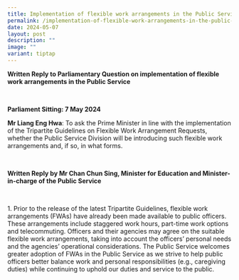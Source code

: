 ```yaml
---
title: Implementation of flexible work arrangements in the Public Service
permalink: /implementation-of-flexible-work-arrangements-in-the-public-service/
date: 2024-05-07
layout: post
description: ""
image: ""
variant: tiptap
---
```

<p><strong>Written Reply to Parliamentary Question on implementation of flexible work arrangements in the Public Service</strong>
</p>
<p><strong>&nbsp;</strong>
</p>
<p><strong>Parliament Sitting: 7 May 2024</strong>
</p>
<p></p>
<p><strong>Mr Liang Eng Hwa</strong>: To ask the Prime Minister in line with
the implementation of the Tripartite Guidelines on Flexible Work Arrangement
Requests, whether the Public Service Division will be introducing such
flexible work arrangements and, if so, in what forms.</p>
<p><strong>&nbsp;</strong>
</p>
<p><strong>Written Reply by Mr Chan Chun Sing, Minister for Education and Minister-in-charge of the Public Service</strong>
</p>
<p>&nbsp;</p>
<p>1. Prior to the release of the latest Tripartite Guidelines, flexible
work arrangements (FWAs) have already been made available to public officers.
These arrangements include staggered work hours, part-time work options
and telecommuting. Officers and their agencies may agree on the suitable
flexible work arrangements, taking into account the officers’ personal
needs and the agencies’ operational considerations. The Public Service
welcomes greater adoption of FWAs in the Public Service as we strive to
help public officers better balance work and personal responsibilities
(e.g., caregiving duties) while continuing to uphold our duties and service
to the public.</p>
<p>&nbsp;</p>